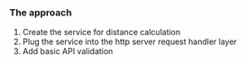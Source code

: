 ### The approach
1. Create the service for distance calculation
2. Plug the service into the http server request handler layer
3. Add basic API validation

